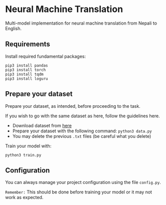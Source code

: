 # Neural Machine Translation

Multi-model implementation for neural machine translation from Nepali to English.

## Requirements

Install required fundamental packages:

```
pip3 install pandas
pip3 install torch
pip3 install tqdm
pip3 install loguru
```

## Prepare your dataset

Prepare your dataset, as intended, before proceeding to the task.

If you wish to go with the same dataset as here, follow the guidelines here.

* Download dataset from [here](https://drive.google.com/drive/folders/1hV2W2xXTaBsW5QEMlQlqkWfjOsZCsDTG?usp=sharing)
* Prepare your dataset with the following command:
  `python3 data.py`
* You may delete the previous `.txt` files (be careful what you delete)

Train your model with:

`python3 train.py`


## Configuration

You can always manage your project configuration using the file `config.py`.

`Remember:` This should be done before training your model or it may not work as expected.